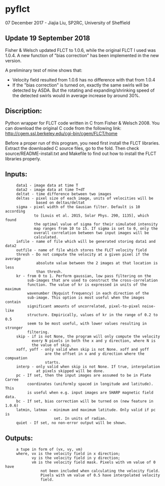 # pyflct
07 December 2017 - Jiajia Liu, SP2RC, University of Sheffield

## Update 19 September 2018
Fisher & Welsch updated FLCT to 1.0.6, while the original FLCT I used was 1.0.4.
A new function of "bias correction" has been implemented in the new version.

A preliminary test of mine shows that:
* Velocity field resulted from 1.0.6 has no difference with that from 1.0.4
* If the "bias correction" is turned on, exactly the same swirls will be 
detected by ASDA. But the rotating and expanding/shrinking speed of the detected 
swirls would in average increase by around 30%.

## Discription: 
 Python wrapper for FLCT code written in C from Fisher & Welsch
 2008. You can download the original C code from the following link:
 http://cgem.ssl.berkeley.edu/cgi-bin/cgem/FLCT/home

 Before a proper run of this program, you need first install
 the FLCT libraries. Extract the downloaded C source files, go
 to the fold. Then check source/README-install.txt
 and Makefile to find out how to install the FLCT libraries
 properly.

## Inputs:
         data1 - image data at time T
         data2 - image data at time T+dT
         deltat - time difference between two images
         deltas - pixel size of each image, units of velocities will be
                  based on deltas/deltat
         sigma - pixel width of the Gausian filter. Default is 10 according
                 to [Louis et al. 2015, Solar Phys. 290, 1135], which found
                 the optimal value of sigma for their simulated intensity
                 map ranges from 10 to 15. If sigma is set to 0, only the
                 overall correlation between two input images will be
                 calculated.
         infile - name of file which will be generated storing data1 and data2
         outfile - name of file which stores the FLCT velocity field
         thresh - Do not compute the velocity at a given pixel if the average
                  absolute value between the 2 images at that location is less
                  than thresh.
         kr - from 0 to 1. Perform gaussian, low pass filtering on the
              sub-images that are used to construct the cross-correlation
              function. The value of kr is expressed in units of the maximum
              wavenumber (Nyquist frequency) in each direction of the
              sub-image. This option is most useful when the images contain
              significant amounts of uncorrelated, pixel-to-pixel noise-like
              structure. Empirically, values of kr in the range of 0.2 to 0.5
              seem to be most useful, with lower values resulting in stronger
              filtering.
         skip - if is not None, the program will only compute the velocity
                every N pixels in both the x and y direction, where N is
                the value of skip.
         xoff, yoff - only valid when skip is not None. xoff and yoff
                      are the offset in x and y direction where the compuation
                      starts.
         interp - only valid when skip is not None. If true, interpolation
                  at pixels skipped will be done.
         pc - If set, then the input images are assumed to be in Plate Carree
              coordinates (uniformly spaced in longitude and latitude). This
              is useful when e.g. input images are SHARP magnetic field data.
         bc - If set, bias correction will be turned on (new feature in 1.0.6)
         latmin, latmax - minimum and maximum latitude. Only valid if pc is
                          set. In units of radian.
         quiet - If set, no non-error output will be shown.

## Outputs:
         a tupe in form of (vx, vy, vm)
         where, vx is the velocity field in x direction;
                vy is the velocity field in y direction;
                vm is the velocity field mask. Pixels with vm value of 0 have
                    not been included when calculating the velocity field.
                    Pixels with vm value of 0.5 have interpolated velocity
                    field.

